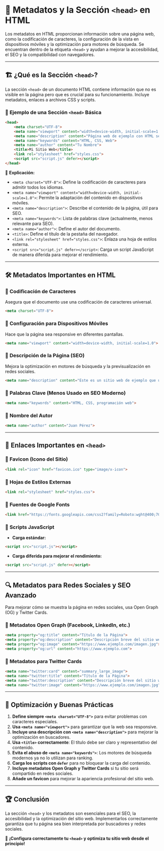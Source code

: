 # 📌 Metadatos y la Sección `<head>` en HTML

Los metadatos en HTML proporcionan información sobre una página web, como la codificación de caracteres, la configuración de la vista en dispositivos móviles y la optimización para motores de búsqueda. Se encuentran dentro de la etiqueta `<head>` y ayudan a mejorar la accesibilidad, el SEO y la compatibilidad con navegadores.

---

## 🏗️ **¿Qué es la Sección `<head>`?**
La sección `<head>` de un documento HTML contiene información que no es visible en la página pero que es crucial para su funcionamiento. Incluye metadatos, enlaces a archivos CSS y scripts.

### 🔹 **Ejemplo de una Sección `<head>` Básica**
```html
<head>
    <meta charset="UTF-8">
    <meta name="viewport" content="width=device-width, initial-scale=1.0">
    <meta name="description" content="Página web de ejemplo con HTML semántico">
    <meta name="keywords" content="HTML, CSS, Web">
    <meta name="author" content="Tu Nombre">
    <title>Mi Sitio Web</title>
    <link rel="stylesheet" href="styles.css">
    <script src="script.js" defer></script>
</head>
```
📌 **Explicación:**
- `<meta charset="UTF-8">`: Define la codificación de caracteres para admitir todos los idiomas.
- `<meta name="viewport" content="width=device-width, initial-scale=1.0">`: Permite la adaptación del contenido en dispositivos móviles.
- `<meta name="description">`: Describe el contenido de la página, útil para SEO.
- `<meta name="keywords">`: Lista de palabras clave (actualmente, menos relevante para SEO).
- `<meta name="author">`: Define el autor del documento.
- `<title>`: Define el título de la pestaña del navegador.
- `<link rel="stylesheet" href="styles.css">`: Enlaza una hoja de estilos externa.
- `<script src="script.js" defer></script>`: Carga un script JavaScript de manera diferida para mejorar el rendimiento.

---

## 🛠️ **Metadatos Importantes en HTML**

### 🔹 **Codificación de Caracteres**
Asegura que el documento use una codificación de caracteres universal.
```html
<meta charset="UTF-8">
```

### 🔹 **Configuración para Dispositivos Móviles**
Hace que la página sea responsive en diferentes pantallas.
```html
<meta name="viewport" content="width=device-width, initial-scale=1.0">
```

### 🔹 **Descripción de la Página (SEO)**
Mejora la optimización en motores de búsqueda y la previsualización en redes sociales.
```html
<meta name="description" content="Este es un sitio web de ejemplo que utiliza HTML semántico.">
```

### 🔹 **Palabras Clave (Menos Usado en SEO Moderno)**
```html
<meta name="keywords" content="HTML, CSS, programación web">
```

### 🔹 **Nombre del Autor**
```html
<meta name="author" content="Juan Pérez">
```

---

## 🔗 **Enlaces Importantes en `<head>`**

### 🔹 **Favicon (Icono del Sitio)**
```html
<link rel="icon" href="favicon.ico" type="image/x-icon">
```

### 🔹 **Hojas de Estilos Externas**
```html
<link rel="stylesheet" href="styles.css">
```

### 🔹 **Fuentes de Google Fonts**
```html
<link href="https://fonts.googleapis.com/css2?family=Roboto:wght@400;700&display=swap" rel="stylesheet">
```

### 🔹 **Scripts JavaScript**
- **Carga estándar:**
```html
<script src="script.js"></script>
```
- **Carga diferida para mejorar el rendimiento:**
```html
<script src="script.js" defer></script>
```

---

## 🔍 **Metadatos para Redes Sociales y SEO Avanzado**
Para mejorar cómo se muestra la página en redes sociales, usa Open Graph (OG) y Twitter Cards.

### 🔹 **Metadatos Open Graph (Facebook, LinkedIn, etc.)**
```html
<meta property="og:title" content="Título de la Página">
<meta property="og:description" content="Descripción breve del sitio web.">
<meta property="og:image" content="https://www.ejemplo.com/imagen.jpg">
<meta property="og:url" content="https://www.ejemplo.com">
```

### 🔹 **Metadatos para Twitter Cards**
```html
<meta name="twitter:card" content="summary_large_image">
<meta name="twitter:title" content="Título de la Página">
<meta name="twitter:description" content="Descripción breve del sitio web.">
<meta name="twitter:image" content="https://www.ejemplo.com/imagen.jpg">
```

---

## 🎨 **Optimización y Buenas Prácticas**
1. **Define siempre `<meta charset="UTF-8">`** para evitar problemas con caracteres especiales.
2. **Usa `<meta name="viewport">`** para garantizar que la web sea responsive.
3. **Incluye una descripción con `<meta name="description">`** para mejorar la optimización en buscadores.
4. **Usa `<title>` correctamente**: El título debe ser claro y representativo del contenido.
5. **Evita el abuso de `<meta name="keywords">`**: Los motores de búsqueda modernos ya no lo utilizan para ranking.
6. **Carga los scripts con `defer`** para no bloquear la carga del contenido.
7. **Incluye metadatos Open Graph y Twitter Cards** si tu sitio será compartido en redes sociales.
8. **Añade un favicon** para mejorar la apariencia profesional del sitio web.

---

## 🏆 **Conclusión**
La sección `<head>` y los metadatos son esenciales para el SEO, la accesibilidad y la optimización del sitio web. Implementarlos correctamente garantiza que tu página sea bien interpretada por buscadores y redes sociales.

🚀 **¡Configura correctamente tu `<head>` y optimiza tu sitio web desde el principio!**